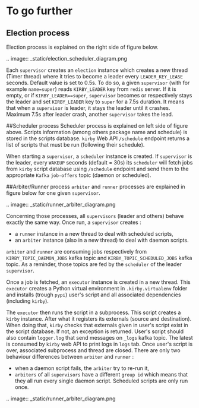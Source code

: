 # To go further 
## Election process
Election process is explained on the right side of figure below. 

.. image:: _static/election_scheduler_diagram.png

Each `supervisor` creates an `election` instance which creates a new thread 
(Timer thread) where it tries to become a leader every `LEADER_KEY_LEASE` 
seconds. Default value is set to 0.5s.   To do so, a given `supervisor` 
(with for example `name=super`) reads `KIRBY_LEADER` key from `redis` server. 
If it is empty, or if `KIRBY_LEADER==super`, `supervisor` becomes or respectively 
stays the leader and  set `KIRBY_LEADER` key to `super` for a 7.5s duration.
It means that when a `supervisor` is leader, it stays the leader until it crashes. 
Maximum 7.5s after leader crash, another `supervisor` takes the lead. 
 
 
 ##Scheduler process
Scheduler process is explained on left side of figure above. Scripts information
(among others package name and schedule) is stored in 
the scripts database. `kirby` Web API `/schedule` endpoint returns a list of 
scripts that must be run (following their schedule).
 
When starting a `supervisor`, a `scheduler` instance is created. 
If `supervisor` is the leader, every `WAKEUP` seconds (default = 30s) its
`scheduler`  will fetch jobs from `kirby` script database using `/schedule` 
endpoint and send them to the appropriate  `Kafka` `job-offers` 
topic (daemon or scheduled).
 
 
 
 ##Arbiter/Runner process
`arbiter` and `runner` processes are explained in figure below for 
one given `supervisor`.

.. image:: _static/runner_arbiter_diagram.png


Concerning those processes, all `supervisors` (leader and others) behave 
exactly the same way. Once run, a `supervisor` creates : 
- a `runner` instance in a new thread to deal with scheduled scripts,
- an `arbiter` instance (also in a new thread) to deal with daemon scripts. 
 
`arbiter` and `runner` are consuming jobs respectively from `KIRBY_TOPIC_DAEMON_JOBS`
kafka topic and 
`KIRBY_TOPIC_SCHEDULED_JOBS` kafka topic. As a reminder, those topics are fed by the 
`scheduler` of the leader `supervisor`. 

Once a job is fetched, an `executor` instance is created in a new thread. This `executor`
creates a Python virtual environment in `.kirby.virtualenv` folder and installs (trough `pypi`)
user's script and all associated dependencies (including `kirby`).

The `executor` then runs the script in a subprocess. This script creates a `kirby` instance. 
After what it registers its externals (source and destination). When doing that, 
`kirby` checks that externals given in user's script exist in the script database. If 
not, an exception is returned. 
User's script should also contain `logger.log` that send messages on `_logs` kafka topic. 
The latest is consumed by `kirby` web API to print logs in `logs` tab. 
Once user's script is over, associated subprocess and thread are closed.
There are only two behaviour differences between `arbiter` and `runner` :
- when a daemon script fails, the `arbiter` try to re-run it, 
- `arbiters` of all `supervisors` have a different `group id` which means that they all run
every single daemon script. Scheduled scripts are only run once. 

 
.. image:: _static/runner_arbiter_diagram.png

 

 
   
